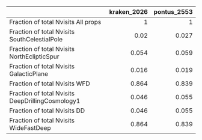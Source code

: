 |                                                  |   kraken_2026 |   pontus_2553 |
|:-------------------------------------------------|--------------:|--------------:|
| Fraction of total Nvisits All props              |         1     |         1     |
| Fraction of total Nvisits SouthCelestialPole     |         0.02  |         0.027 |
| Fraction of total Nvisits NorthEclipticSpur      |         0.054 |         0.059 |
| Fraction of total Nvisits GalacticPlane          |         0.016 |         0.019 |
| Fraction of total Nvisits WFD                    |         0.864 |         0.839 |
| Fraction of total Nvisits DeepDrillingCosmology1 |         0.046 |         0.055 |
| Fraction of total Nvisits DD                     |         0.046 |         0.055 |
| Fraction of total Nvisits WideFastDeep           |         0.864 |         0.839 |

